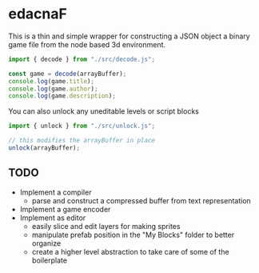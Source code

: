 # edacnaF

This is a thin and simple wrapper for constructing a JSON object a binary game file from the node based 3d environment.

```js
import { decode } from "./src/decode.js";

const game = decode(arrayBuffer);
console.log(game.title);
console.log(game.author);
console.log(game.description);
```


You can also unlock any uneditable levels or script blocks

```js
import { unlock } from "./src/unlock.js";

// this modifies the arrayBuffer in place
unlock(arrayBuffer);
```

## TODO
- Implement a compiler
  - parse and construct a compressed buffer from text representation
- Implement a game encoder
- Implement as editor
  - easily slice and edit layers for making sprites
  - manipulate prefab position in the "My Blocks" folder to better organize
  - create a higher level abstraction to take care of some of the boilerplate
